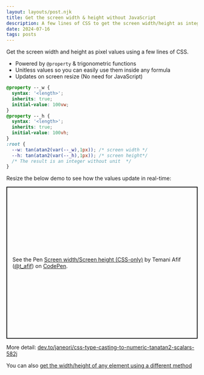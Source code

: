 ```yaml
---
layout: layouts/post.njk
title: Get the screen width & height without JavaScript
description: A few lines of CSS to get the screen width/height as integer values
date: 2024-07-16
tags: posts
---
```


Get the screen width and height as pixel values using a few lines of CSS.
* Powered by `@property` & trigonometric functions
* Unitless values so you can easily use them inside any formula
* Updates on screen resize (No need for JavaScript)


```css
@property --_w {
  syntax: '<length>';
  inherits: true;
  initial-value: 100vw; 
}
@property --_h {
  syntax: '<length>';
  inherits: true;
  initial-value: 100vh; 
}
:root {
  --w: tan(atan2(var(--_w),1px)); /* screen width */
  --h: tan(atan2(var(--_h),1px)); /* screen height*/
  /* The result is an integer without unit  */
}
```

Resize the below demo to see how the values update in real-time:

<p class="codepen" data-height="400" data-default-tab="result" data-slug-hash="ExBVLBW" data-pen-title="Screen width/Screen height (CSS-only)" data-preview="true" data-user="t_afif" style="height: 400px; box-sizing: border-box; display: flex; align-items: center; justify-content: center; border: 2px solid; margin: 1em 0; padding: 1em;">
  <span>See the Pen <a href="https://codepen.io/t_afif/pen/ExBVLBW">
  Screen width/Screen height (CSS-only)</a> by Temani Afif (<a href="https://codepen.io/t_afif">@t_afif</a>)
  on <a href="https://codepen.io">CodePen</a>.</span>
</p>
<script async src="https://cpwebassets.codepen.io/assets/embed/ei.js"></script>

More detail: [dev.to/janeori/css-type-casting-to-numeric-tanatan2-scalars-582j](https://dev.to/janeori/css-type-casting-to-numeric-tanatan2-scalars-582j)

You can also [get the width/height of any element using a different method](/element-dimension/)